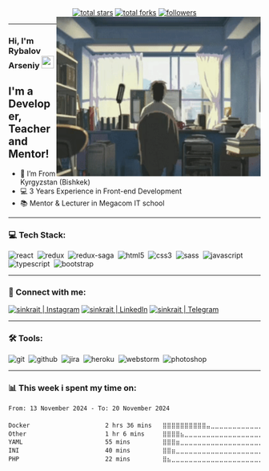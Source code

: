 <div align="center">
  <a href="https://github.com/ArseniyRs?tab=repositories&sort=stargazers">
    <img alt="total stars" title="Total stars on GitHub" src="https://custom-icon-badges.herokuapp.com/badge/dynamic/json?logo=star&color=7c007c&labelColor=640464&label=Stars&style=for-the-badge&query=%24.stars&url=https://api.github-star-counter.workers.dev/user/ArseniyRs"/></a>
  <a href="https://github.com/ArseniyRs?tab=repositories&sort=stargazers">
    <img alt="total forks" title="Total forks on GitHub" src="https://custom-icon-badges.herokuapp.com/badge/dynamic/json?logo=fork&color=55960c&labelColor=488207&label=Forks&style=for-the-badge&query=%24.forks&url=https://api.github-star-counter.workers.dev/user/ArseniyRs"/></a>
  <a href="https://github.com/ArseniyRs">
    <img alt="followers" title="Follow me on Github" src="https://custom-icon-badges.herokuapp.com/github/followers/ArseniyRs?color=236ad3&labelColor=1155ba&style=for-the-badge&logo=person-add&label=Follow&logoColor=white"/></a>
</div>
<img align="right" alt="GIF" src="https://github.com/ArseniyRs/ArseniyRs/blob/main/animation.gif" width="408" height="318" />

---

### Hi, I'm Rybalov Arseniy <img src="https://media.giphy.com/media/hvRJCLFzcasrR4ia7z/giphy.gif" width="25px" height="25px"> 

## I'm a Developer, Teacher and Mentor!
- 📍 I’m From Kyrgyzstan (Bishkek)
- 💻 3 Years Experience in Front-end Development
- 📚 Mentor & Lecturer in Megacom IT school
---
### 💻 Tech Stack:

<img alt="react" src="https://img.shields.io/badge/react-61DAFB.svg?&style=for-the-badge&logo=react&logoColor=fff" />&nbsp;
<img alt="redux" src="https://img.shields.io/badge/redux-764ABC.svg?&style=for-the-badge&logo=redux&logoColor=fff" />&nbsp;
<img alt="redux-saga" src="https://img.shields.io/badge/redux saga-939393.svg?&style=for-the-badge&logo=redux-saga&logoColor=fff" />&nbsp;
<img alt="html5" src="https://img.shields.io/badge/html-E34F26.svg?&style=for-the-badge&logo=html5&logoColor=fff" />&nbsp;
<img alt="css3" src="https://img.shields.io/badge/css-1572B6.svg?&style=for-the-badge&logo=css3&logoColor=fff" />&nbsp;
<img alt="sass" src="https://img.shields.io/badge/sass-CF649A.svg?&style=for-the-badge&logo=sass&logoColor=fff" />&nbsp;
<img alt="javascript" src="https://img.shields.io/badge/javascript-F7DF1E.svg?&style=for-the-badge&logo=javascript&logoColor=fff" />&nbsp;
<img alt="typescript" src="https://img.shields.io/badge/typescript-007ACC.svg?&style=for-the-badge&logo=typescript&logoColor=fff" />&nbsp;
<img alt="bootstrap" src="https://img.shields.io/badge/bootstrap-7610F7.svg?&style=for-the-badge&logo=bootstrap&logoColor=fff" />&nbsp;

<!--<img alt="graphql" src="https://img.shields.io/badge/graphql-E10098.svg?&style=for-the-badge&logo=graphql&logoColor=fff" />&nbsp;
<img alt="jest" src="https://img.shields.io/badge/jest-C21325.svg?&style=for-the-badge&logo=jest&logoColor=fff" />&nbsp;
<img alt="testing-library" src="https://img.shields.io/badge/rtl-D62B2A.svg?&style=for-the-badge&logo=testing-library&logoColor=fff" />&nbsp;
<img alt="node.js" src="https://img.shields.io/badge/node.js-90C53F.svg?&style=for-the-badge&logo=node.js&logoColor=fff" />&nbsp;
<img alt="mongodb" src="https://img.shields.io/badge/mongodb-26A944.svg?&style=for-the-badge&logo=mongodb&logoColor=fff" />&nbsp;
<img alt="next.js" src="https://img.shields.io/badge/next.js-000.svg?&style=for-the-badge&logo=next.js&logoColor=fff" />&nbsp;
-->
---
### 🤝 Connect with me:

[<img alt="sinkrait | Instagram" src="https://img.shields.io/badge/instagram-E4405F.svg?&style=for-the-badge&logo=instagram&logoColor=white" />][instagram]
[<img alt="sinkrait | LinkedIn" src="https://img.shields.io/badge/linkedin-0077B5.svg?&style=for-the-badge&logo=linkedin&logoColor=white" />][linkedin]
[<img alt="sinkrait | Telegram" src="https://img.shields.io/badge/telegram-555555.svg?&style=for-the-badge&logo=telegram&logoColor=white" />][telegram]


---

### 🛠 Tools:

<img alt="git" src="https://img.shields.io/badge/git-F05033.svg?&style=for-the-badge&logo=git&logoColor=fff" />&nbsp;
<img alt="github" src="https://img.shields.io/badge/github-000.svg?&style=for-the-badge&logo=github&logoColor=fff" />&nbsp;
<img alt="jira" src="https://img.shields.io/badge/jira-2D80FF.svg?&style=for-the-badge&logo=jira&logoColor=fff" />&nbsp;
<img alt="heroku" src="https://img.shields.io/badge/heroku-5920B1.svg?&style=for-the-badge&logo=heroku&logoColor=fff" />&nbsp;
<img alt="webstorm" src="https://img.shields.io/badge/webstorm-007ACC.svg?&style=for-the-badge&logo=webstorm&logoColor=fff" />&nbsp;
<img alt="photoshop" src="https://img.shields.io/badge/photoshop-31A8FF.svg?&style=for-the-badge&logo=adobe-photoshop&logoColor=fff" />&nbsp;

<!--<img alt="gitlab" src="https://img.shields.io/badge/gitlab-380D75.svg?&style=for-the-badge&logo=gitlab&logoColor=fff" />&nbsp;
-->

---

### 📊 This week i spent my time on:
<!--START_SECTION:waka-->

```txt
From: 13 November 2024 - To: 20 November 2024

Docker                     2 hrs 36 mins   ⣿⣿⣿⣿⣿⣿⣿⣿⣿⣿⣤⣀⣀⣀⣀⣀⣀⣀⣀⣀⣀⣀⣀⣀⣀   41.54 %
Other                      1 hr 6 mins     ⣿⣿⣿⣿⣦⣀⣀⣀⣀⣀⣀⣀⣀⣀⣀⣀⣀⣀⣀⣀⣀⣀⣀⣀⣀   17.78 %
YAML                       55 mins         ⣿⣿⣿⣶⣀⣀⣀⣀⣀⣀⣀⣀⣀⣀⣀⣀⣀⣀⣀⣀⣀⣀⣀⣀⣀   14.64 %
INI                        40 mins         ⣿⣿⣶⣀⣀⣀⣀⣀⣀⣀⣀⣀⣀⣀⣀⣀⣀⣀⣀⣀⣀⣀⣀⣀⣀   10.86 %
PHP                        22 mins         ⣿⣦⣀⣀⣀⣀⣀⣀⣀⣀⣀⣀⣀⣀⣀⣀⣀⣀⣀⣀⣀⣀⣀⣀⣀   06.02 %
```

<!--END_SECTION:waka-->




[instagram]: https://www.instagram.com/arseniy.rs
[linkedin]: https://www.linkedin.com/in/arseniy-rybalov-bb739a222/
[telegram]: https://t.me/ArseniyRs

